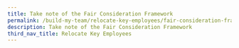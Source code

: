 ```yaml
---
title: Take note of the Fair Consideration Framework
permalink: /build-my-team/relocate-key-employees/fair-consideration-framework/
description: Take note of the Fair Consideration Framework
third_nav_title: Relocate Key Employees
---
```

